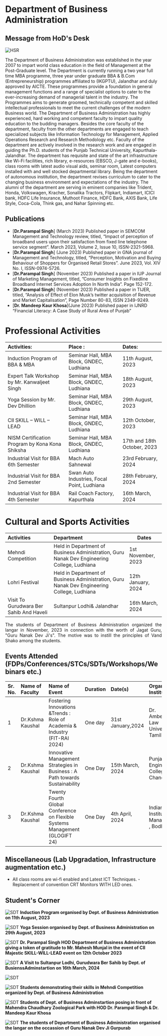# Department of Business Administration

## Message from HoD's Desk

![HSR](Images/Param.png)

<p align=justify>

The Department of Business Administration was established in the year 2007 to impart world class education in the field of Management at the Post-Graduate level. The Department is currently running a two year full time MBA programme, three year under graduate BBA & B.Com (Entrepreneurship) programmes affiliated to (IKGPTU), Jalandhar and duly approved by AICTE. These programmes provide a foundation in general management functions and a range of specialist options to cater to the ever-increasing demand of managerial talent in the industry. The Programmes aims to generate groomed, technically competent and skilled intellectual professionals to meet the current challenges of the modern Business world. The Department of Business Administration has highly experienced, hard working and competent faculty to impart quality education to the budding managers. Besides the core faculty of the department, faculty from the other departments are engaged to teach specialized subjects like Information Technology for Management, Applied Operations Research and Research Methodology etc. Faculty of the department are actively involved in the research work and are engaged in guiding the Ph.D. students of the Punjab Technical University, Kapurthala-Jalandhar. The department has requisite and state of the art infrastructure like Wi-Fi facilities, rich library, e-resources (EBSCO, J-gate and e-books), class rooms with latest audio visual aids, seminar room, Latest computers installed with and well stocked departmental library. Being the department of autonomous institution, the department revises curriculum to cater to the changing business environment and expectations of the industry. The alumni of the department are serving in eminent companies like Trident, Honda, Volkswagen, Kracher, Sonalika Tractors, Flipkart, Indiamart, ICICI bank, HDFC Life Insurance, Muthoot Finance, HDFC Bank, AXIS Bank, Life Style, Coca-Cola, Think gas, and Nahar Spinning etc.  
</p>



## Publications  

- [**Dr.Parampal Singh**] (March 2023) Published paper in SEMCOM Management and Technology review, titled, “Impact of perception of broadband users upon their satisfaction from fixed line telephone service segment”. March 2023, Volume 2, Issue 10, ISSN-2321-5968.
- [**Dr.Parampal Singh**] (June 2023) Published paper in GNA journal of Management and Technology, titled, “Perception, Motivation and Buying Behaviour of Shoppers for Organised Retail Stores”. June 2023, Vol. XIV No. I, ISSN-0974-5726.
- [**Dr.Parampal Singh**] (November 2023) Published a paper in IUP Journal of Marketing Management, titled, ”Consumer Insights on Fixedline Broadband Internet Services Adoption In North India”. Page 152-172.
- [**Dr.Parampal Singh**] (November 2023) Published a paper in TIJER, titled, “Analysis of Effect of Elon Musk’s twitter acquisition of Revenue and Market Capitalisation”, Page Number 80-83, ISSN 2349-9249.
- [**Dr. Mandeep Kaur Khosa**](June 2023) Published paper in IJNRD “Financial Literacy: A Case Study of Rural Area of Punjab”

# Professional Activities

|Activities:  | Place  :                                                                                           | Dates:                  |
|:------- |:------------------------------------------------------------------------------------------------------ |:------------------------------------ |
| Induction Program of BBA & MBA | Seminar Hall, MBA Block, GNDEC, Ludhiana | 11th August, 2023 |
| Expert Talk Workshop by Mr. Kanwaljeet Singh 	| Seminar Hall, MBA Block, GNDEC, Ludhiana	| 18th August, 2023 |
| Yoga Session by Mr. Dev Dhillion | Seminar Hall, MBA Block, GNDEC, Ludhiana |	29th August, 2023 |
| CII SKILL – WILL – LEAD | Seminar Hall, MBA Block, GNDEC, Ludhiana | 12th October, 2023 |
| NISM Certification Program by Kona Kona Shiksha | Seminar Hall, MBA Block, GNDEC, Ludhiana | 17th and 18th October, 2023 |
| Industrial Visit for BBA 6th Semester | Mach Auto Sahnewal | 23rd February, 2024  |
| Industrial Visit for BBA 2nd Semester | Swan Auto Industries, Focal Point, Ludhiana  | 28th February, 2024 |
| Industrial Visit for BBA 4th Semester | Rail Coach Factory, Kapurthala | 16th March, 2024 |

# Cultural and Sports Activities

| Activities |  Department |  Dates |
|:---------| :----------------------------------------------------------------------------------------------------|--------------|                          
| Mehndi Competition	|Held in Department of Business Administration, Guru Nanak Dev Engineering College, Ludhiana    | 	1st November, 2023   |
| Lohri Festival  | Held in Department of Business Administration, Guru Nanak Dev Engineering College, Ludhiana     |	12th January, 2024     |
| Visit To Gurudwara Ber Sahib And Haveli | Sultanpur Lodhi& Jalandhar	| 16th March, 2024       |

<P align=justify>
The students of Department of Business Administration organized the langar in November, 2023 in connection with the worth of Jagat Guru, "Guru Nanak Dev Ji's". The motive was to instill the principles of Vand Shako among the students.
</P>

## Events Attended (FDPs/Conferences/STCs/SDTs/Workshops/Webinars etc.)  


| Sr. No. | Name of Faculty   | Name of Event | Duration        | Date(s)              | Organizing Institute   |
|:------- |:----------------- |:--- |:--------------- |:-------------------- |:------------------------------ |
|  1       | Dr.Kshma Kaushal       | Fostering Innovations &Trends : Role of Academia & Industry (FIT-RAI 2024) | One day           | 31st January,2024  | Dr. Ambedkar Law University, Tamil Nadu |  
| 2       | Dr.Kshma Kaushal      | Innovative Management Strategies in Business : A Path towards Sustainability | One Day         | 15th March, 2024     | Punjab Engineering College, Chandigarh |         
| 3       | Dr.Kshma Kaushal      | Twenty Fourth Global Conference on Flexible Systems Management (GLOGIFT 24)   | One Day          | 4th April, 2024      | Indian Institute of Management , Bodh Gaya |                   


## Miscellaneous (Lab Upgradation, Infrastructure augmentation etc.)  

- All class rooms are wi-fi enabled and Latest ICT Techniques.
-Replacement of convention CRT Monitors WITH LED ones.

## Student's Corner  


![SDT](Images/InductionPic2023.jpeg)
**Induction Program organised by Dept. of Business Administration on 11th August, 2023**  


![SDT](Images/Yogapic2023.jpeg)
**Yoga Session organised by Dept. of Business Administration on 29th August, 2023**   


![SDT](Images/CIIPIC2023.jpeg)
**Dr. Parampal Singh HOD Department of Business Administration giving a token of gratitude to Mr. Mahesh Munjal in the event of CII Majestic SKILL-WILL-LEAD event on 12th October 2023**  


![SDT](Images/VISITTOGURUDWARABERSAHIB.png)
**A Visit to Sultanpur Lodhi, Gurudwara Ber Sahib by Dept. of BusienssAdminstartion on 16th March, 2024**   


![SDT](Images/MehndiCompetition1.jpeg)

![SDT](Images/Mehndi2.jpeg)
**Students demonstrating their skills in Mehndi Competition organized by Dept. of Business Administration**    


![SDT]( Images/ZoologicalPark.jpeg)
**Students of Dept. of Business Adminstartion posing in front of Mahendra Chaudhary Zoological Park with HOD Dr. Parampal Singh & Dr. Mandeep Kaur Khosa**   


![SDT](Images/Langar.jpeg)
**The students of Department of Business Administration organised the langar on the occassion of Guru Nanak Dev Ji Gurpurab**


